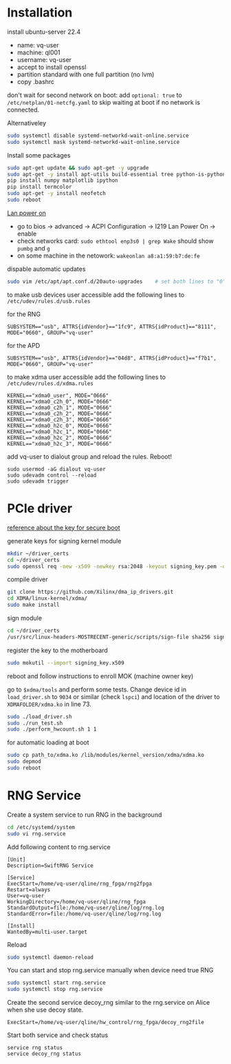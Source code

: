 
# Installation

install ubuntu-server 22.4

- name: vq-user
- machine: ql001
- username: vq-user
- accept to install openssl
- partition standard with one full partition (no lvm)
- copy .bashrc

don't wait for second network on boot: add `optional: true` to `/etc/netplan/01-netcfg.yaml` to skip waiting at boot if no network is connected. 

Alternativeley

~~~~.bash
sudo systemctl disable systemd-networkd-wait-online.service
sudo systemctl mask systemd-networkd-wait-online.service
~~~~

Install some packages

~~~~.bash
sudo apt-get update && sudo apt-get -y upgrade
sudo apt-get -y install apt-utils build-essential tree python-is-python3 python3-pip openssl fio
pip install numpy matplotlib ipython
pip install termcolor
sudo apt-get -y install neofetch
sudo reboot
~~~~

[Lan power on](https://www.claudiokuenzler.com/blog/1208/how-to-enable-wake-on-lan-wol-asrock-b550-motherboard-linux)

- go to bios -> advanced -> ACPI Configuration -> I219 Lan Power On -> enable
- check networks card: `sudo ethtool enp3s0 | grep Wake` should show `pumbg` and `g`
- on some machine in the netowork: `wakeonlan a8:a1:59:b7:de:fe`

dispable automatic updates

~~~~.bash
sudo vim /etc/apt/apt.conf.d/20auto-upgrades    # set both lines to "0"
~~~~

to make usb devices user accessible add the following lines to `/etc/udev/rules.d/usb.rules` 

for the RNG 

`SUBSYSTEM=="usb", ATTRS{idVendor}=="1fc9", ATTRS{idProduct}=="8111", MODE="0660", GROUP="vq-user"`

for the APD

`SUBSYSTEM=="usb", ATTRS{idVendor}=="04d8", ATTRS{idProduct}=="f7b1", MODE="0660", GROUP="vq-user"`

to make xdma user accessible add the following lines to `/etc/udev/rules.d/xdma.rules` 

~~~~
KERNEL=="xdma0_user", MODE="0666"
KERNEL=="xdma0_c2h_0", MODE="0666"
KERNEL=="xdma0_c2h_1", MODE="0666"
KERNEL=="xdma0_c2h_2", MODE="0666"
KERNEL=="xdma0_c2h_3", MODE="0666"
KERNEL=="xdma0_h2c_0", MODE="0666"
KERNEL=="xdma0_h2c_1", MODE="0666"
KERNEL=="xdma0_h2c_2", MODE="0666"
KERNEL=="xdma0_h2c_3", MODE="0666"
~~~~

add vq-user to dialout group and reload the rules. Reboot!
```
sudo usermod -aG dialout vq-user
sudo udevadm control --reload
sudo udevadm trigger
```

# PCIe driver

[reference about the key for secure boot](https://askubuntu.com/questions/760671/could-not-load-vboxdrv-after-upgrade-to-ubuntu-16-04-and-i-want-to-keep-secur/768310#768310)

generate keys for signing kernel module

~~~~.bash
mkdir ~/driver_certs
cd ~/driver_certs
sudo openssl req -new -x509 -newkey rsa:2048 -keyout signing_key.pem -outform DER -out signing_key.x509 -nodes -subj "/CN=Owner/"
~~~~

compile driver

~~~~.bash
git clone https://github.com/Xilinx/dma_ip_drivers.git
cd XDMA/linux-kernel/xdma/
sudo make install
~~~~

sign module

~~~~.bash
cd ~/driver_certs
/usr/src/linux-headers-MOSTRECENT-generic/scripts/sign-file sha256 signing_key.pem signing_key.x509 XDMAFOLDER/xdma.ko
~~~~

register the key to the motherboard

~~~~.bash
sudo mokutil --import signing_key.x509
~~~~

reboot and follow instructions to enroll MOK (machine owner key)

go to `$xdma/tools` and perform some tests. Change device id in `load_driver.sh` to `9034` or similar (check `lspci`) and location of the driver to `XDMAFOLDER/xdma.ko` in line 73.

~~~~.bash
sudo ./load_driver.sh
sudo ./run_test.sh
sudo ./perform_hwcount.sh 1 1
~~~~

for automatic loading at boot

~~~~.bash
sudo cp path_to/xdma.ko /lib/modules/kernel_version/xdma/xdma.ko
sudo depmod
sudo reboot
~~~~

# RNG Service
Create a system service to run RNG in the background

~~~~.bash
cd /etc/systemd/system
sudo vi rng.service
~~~~
Add following content to rng.service

```
[Unit]                                                                                                           
Description=SwiftRNG Service                                                                                     

[Service]                                                                                                         
ExecStart=/home/vq-user/qline/rng_fpga/rng2fpga                                                       
Restart=always                                                                                                    
User=vq-user                                                                                                      
WorkingDirectory=/home/vq-user/qline/rng_fpga                                                                  
StandardOutput=file:/home/vq-user/qline/log/rng.log                                                                                           
StandardError=file:/home/vq-user/qline/log/rng.log                                                                                           

[Install]                                                                                                         
WantedBy=multi-user.target  
```
Reload 

~~~~.bash
sudo systemctl daemon-reload
~~~~

You can start and stop rng.service manually when device need true RNG

~~~~.bash
sudo systemctl start rng.service
sudo systemctl stop rng.service
~~~~

Create the second service decoy_rng similar to the rng.service on Alice when she use decoy state.

```
ExecStart=/home/vq-user/qline/hw_control/rng_fpga/decoy_rng2file
```
Start both service and check status

```
service rng status
service decoy_rng status
```


